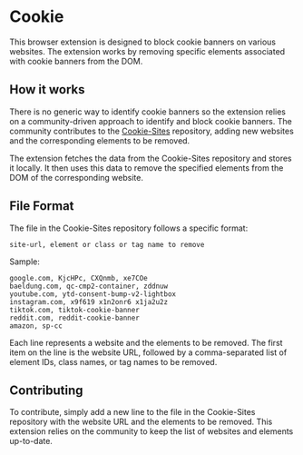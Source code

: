 # Cookie

This browser extension is designed to block cookie banners on various websites. The extension works by removing specific elements associated with 
cookie banners from the DOM.

## How it works

There is no generic way to identify cookie banners so the extension relies on a community-driven approach to identify and block cookie banners. 
The community contributes to the [Cookie-Sites](https://github.com/notarisj/Cookie-Sites/blob/main/sites.txt) repository, adding new websites and the 
corresponding elements to be removed.

The extension fetches the data from the Cookie-Sites repository and stores it locally. It then uses this data to remove the specified elements from 
the DOM of the corresponding website.

## File Format

The file in the Cookie-Sites repository follows a specific format:
```
site-url, element or class or tag name to remove
```

Sample:
```
google.com, KjcHPc, CXQnmb, xe7COe
baeldung.com, qc-cmp2-container, zddnuw
youtube.com, ytd-consent-bump-v2-lightbox
instagram.com, x9f619 x1n2onr6 x1ja2u2z
tiktok.com, tiktok-cookie-banner
reddit.com, reddit-cookie-banner
amazon, sp-cc
```

Each line represents a website and the elements to be removed. The first item on the line is the website URL, followed by a comma-separated list of 
element IDs, class names, or tag names to be removed.

## Contributing
To contribute, simply add a new line to the file in the Cookie-Sites repository with the website URL and the elements to be removed. This extension 
relies on the community to keep the list of websites and elements up-to-date.

